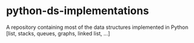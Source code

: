 # python-ds-implementations
A repository containing most of the data structures implemented in Python [list, stacks, queues, graphs, linked list, ...]
